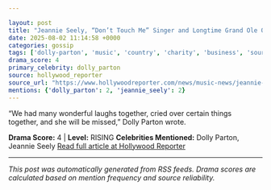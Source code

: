 ```yaml
---

layout: post
title: "Jeannie Seely, “Don’t Touch Me” Singer and Longtime Grand Ole Opry Host, Dies at 85""
date: 2025-08-02 11:14:58 +0000
categories: gossip
tags: ['dolly-parton', 'music', 'country', 'charity', 'business', 'source-hollywood_reporter', 'drama-rising']
drama_score: 4
primary_celebrity: dolly_parton
source: hollywood_reporter
source_url: "https://www.hollywoodreporter.com/news/music-news/jeannie-seely-dead-country-music-singer-grande-ole-opry-1236336256/""
mentions: {'dolly_parton': 2, 'jeannie_seely': 2}
---
```


“We had many wonderful laughs together, cried over certain things together, and she will be missed,” Dolly Parton wrote.

**Drama Score:** 4 | **Level:** RISING **Celebrities Mentioned:** Dolly Parton, Jeannie Seely [Read full article at Hollywood Reporter](https://www.hollywoodreporter.com/news/music-news/jeannie-seely-dead-country-music-singer-grande-ole-opry-1236336256/)

---

*This post was automatically generated from RSS feeds. Drama scores are calculated based on mention frequency and source reliability.*